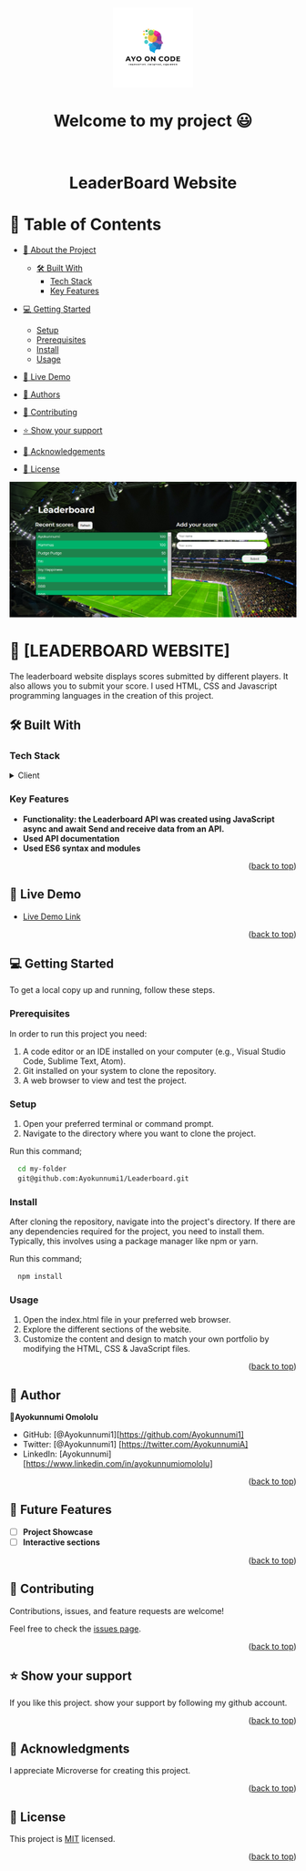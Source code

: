 <div align="center">
  <img src="images/Ay-Logo.png" alt="logo" width="140"  height="auto" />
  <br/>

  <h1><b>Welcome to my project 😃</b></h1>
</div>

<div align="center">
  
  <br/>
<h1 align="center">LeaderBoard Website</h1>
</div>

# 📗 Table of Contents

- [📖 About the Project](#about-project)
  - [🛠 Built With](#built-with)
    - [Tech Stack](#tech-stack)
    - [Key Features](#key-features)
- [💻 Getting Started](#getting-started)

  - [Setup](#setup)
  - [Prerequisites](#prerequisites)
  - [Install](#install)
  - [Usage](#usage)

- [🚀 Live Demo](#live-demo)
- [👥 Authors](#authors)
- [🤝 Contributing](#contributing)
- [⭐️ Show your support](#support)
- [🙏 Acknowledgements](#acknowledgements)
- [📝 License](#license)

<img src="images/leaderboard.png" width="auto">

# 📖 <a name="about-project">[LEADERBOARD WEBSITE]</a>

The leaderboard website displays scores submitted by different players. It also allows you to submit your score. I used HTML, CSS and Javascript programming languages in the creation of this project.

## 🛠 Built With <a name="built-with"></a>

### Tech Stack <a name="tech-stack"></a>

<details>
  <summary>Client</summary>
  <ul>
    <li><a href="https://html.com/">HTML</a></li>
    <li><a href="https://www.css3.com/">CSS</a></li>
    <li><a href="https://www.javascript.com/">JavaScript</a></li>

  </ul>
</details>

### Key Features <a name="key-features"></a>

- **Functionality: the Leaderboard API was created using JavaScript async and await**
  **Send and receive data from an API.**
- **Used API documentation**
- **Used ES6 syntax and modules**

<p align="right">(<a href="#readme-top">back to top</a>)</p>

## 🚀 Live Demo <a name="live-demo"></a>

- [Live Demo Link](https://ayokunnumi1.github.io/Leaderboard/dist/)

<p align="right">(<a href="#readme-top">back to top</a>)</p>

## 💻 Getting Started <a name="getting-started"></a>

To get a local copy up and running, follow these steps.

### Prerequisites

In order to run this project you need:

1. A code editor or an IDE installed on your computer (e.g., Visual Studio Code, Sublime Text, Atom).
2. Git installed on your system to clone the repository.
3. A web browser to view and test the project.

### Setup

1. Open your preferred terminal or command prompt.
2. Navigate to the directory where you want to clone the project.

Run this command;

```sh
  cd my-folder
  git@github.com:Ayokunnumi1/Leaderboard.git
```

### Install

After cloning the repository, navigate into the project's directory. If there are any dependencies required for the project, you need to install them. Typically, this involves using a package manager like npm or yarn.

Run this command;

```sh
  npm install
```

### Usage

1. Open the index.html file in your preferred web browser.
2. Explore the different sections of the website.
3. Customize the content and design to match your own portfolio by modifying the HTML, CSS & JavaScript files.

<p align="right">(<a href="#readme-top">back to top</a>)</p>

## 👥 Author <a name="authors"></a>

👤**Ayokunnumi Omololu**

- GitHub: [@Ayokunnumi1][https://github.com/Ayokunnumi1]
- Twitter: [@Ayokunnumi1] [https://twitter.com/AyokunnumiA]
- LinkedIn: [Ayokunnumi] [https://www.linkedin.com/in/ayokunnumiomololu]

 <p align="right">(<a href="#readme-top">back to top</a>)</p>

## 🔭 Future Features <a name="future-features"></a>

- [ ] **Project Showcase**
- [ ] **Interactive sections**

<p align="right">(<a href="#readme-top">back to top</a>)</p>

## 🤝 Contributing <a name="contributing"></a>

Contributions, issues, and feature requests are welcome!

Feel free to check the [issues page](https://github.com/Ayokunnumi1/Portfolio-setup-and-mobile-first/issues).

<p align="right">(<a href="#readme-top">back to top</a>)</p>

## ⭐️ Show your support <a name="support"></a>

If you like this project. show your support by following my github account.

<p align="right">(<a href="#readme-top">back to top</a>)</p>

## 🙏 Acknowledgments <a name="acknowledgements"></a>

I appreciate Microverse for creating this project.

<p align="right">(<a href="#readme-top">back to top</a>)</p>

## 📝 License <a name="license"></a>

This project is [MIT](/LICENSE) licensed.

<p align="right">(<a href="#readme-top">back to top</a>)</p>

